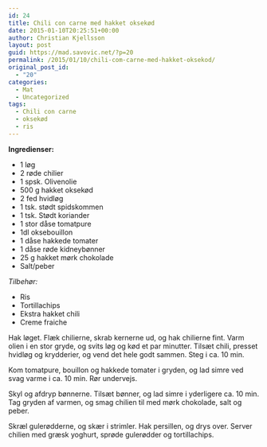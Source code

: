 ```yaml
---
id: 24
title: Chili con carne med hakket oksekød
date: 2015-01-10T20:25:51+00:00
author: Christian Kjellsson
layout: post
guid: https://mad.savovic.net/?p=20
permalink: /2015/01/10/chili-com-carne-med-hakket-oksekod/
original_post_id:
  - "20"
categories:
  - Mat
  - Uncategorized
tags:
  - Chili con carne
  - oksekød
  - ris
---
```

**Ingredienser:**

  * 1 løg
  * 2 røde chilier
  * 1 spsk. Olivenolie
  * 500 g hakket oksekød
  * 2 fed hvidløg
  * 1 tsk. stødt spidskommen
  * 1 tsk. Stødt koriander
  * 1 stor dåse tomatpure
  * 1dl oksebouillon
  * 1 dåse hakkede tomater
  * 1 dåse røde kidneybønner
  * 25 g hakket mørk chokolade
  * Salt/peber

_Tilbehør:_

  * Ris
  * Tortillachips
  * Ekstra hakket chili
  * Creme fraiche

Hak løget. Flæk chilierne, skrab kernerne ud, og hak chilierne fint. Varm olien i en stor gryde, og svits løg og kød et par minutter. Tilsæt chili, presset hvidløg og krydderier, og vend det hele godt sammen. Steg i ca. 10 min.

Kom tomatpure, bouillon og hakkede tomater i gryden, og lad simre ved svag varme i ca. 10 min. Rør undervejs.

Skyl og afdryp bønnerne. Tilsæt bønner, og lad simre i yderligere ca. 10 min. Tag gryden af varmen, og smag chilien til med mørk chokolade, salt og peber.

Skræl gulerødderne, og skær i strimler. Hak persillen, og drys over. Server chilien med græsk yoghurt, sprøde gulerødder og tortillachips.